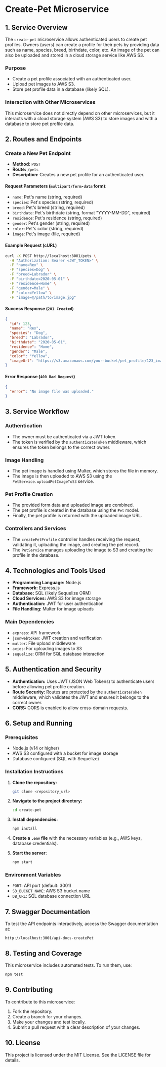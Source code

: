 # Create-Pet Microservice

## 1. Service Overview

The `create-pet` microservice allows authenticated users to create pet profiles. Owners (users) can create a profile for their pets by providing data such as name, species, breed, birthdate, color, etc. An image of the pet can also be uploaded and stored in a cloud storage service like AWS S3.

### Purpose

- Create a pet profile associated with an authenticated user.
- Upload pet images to AWS S3.
- Store pet profile data in a database (likely SQL).

### Interaction with Other Microservices

This microservice does not directly depend on other microservices, but it interacts with a cloud storage system (AWS S3) to store images and with a database to store pet profile data.

## 2. Routes and Endpoints

### Create a New Pet Endpoint

- **Method:** `POST`
- **Route:** `/pets`
- **Description:** Creates a new pet profile for an authenticated user.

#### Request Parameters (`multipart/form-data` form):

- `name`: Pet's name (string, required)
- `species`: Pet's species (string, required)
- `breed`: Pet's breed (string, required)
- `birthdate`: Pet's birthdate (string, format "YYYY-MM-DD", required)
- `residence`: Pet's residence (string, required)
- `gender`: Pet's gender (string, required)
- `color`: Pet's color (string, required)
- `image`: Pet's image (file, required)

#### Example Request (cURL)

```bash
curl -X POST http://localhost:3001/pets \
  -H "Authorization: Bearer <JWT_TOKEN>" \
  -F "name=Rex" \
  -F "species=Dog" \
  -F "breed=Labrador" \
  -F "birthdate=2020-05-01" \
  -F "residence=Home" \
  -F "gender=Male" \
  -F "color=Yellow" \
  -F "image=@/path/to/image.jpg"
```

#### Success Response (`201 Created`)

```json
{
  "id": 123,
  "name": "Rex",
  "species": "Dog",
  "breed": "Labrador",
  "birthdate": "2020-05-01",
  "residence": "Home",
  "gender": "Male",
  "color": "Yellow",
  "imageUrl": "https://s3.amazonaws.com/your-bucket/pet_profile/123_image.jpg"
}
```

#### Error Response (`400 Bad Request`)

```json
{
  "error": "No image file was uploaded."
}
```

## 3. Service Workflow

### Authentication

- The owner must be authenticated via a JWT token.
- The token is verified by the `authenticateToken` middleware, which ensures the token belongs to the correct owner.

### Image Handling

- The pet image is handled using Multer, which stores the file in memory.
- The image is then uploaded to AWS S3 using the `PetService.uploadPetImageToS3` service.

### Pet Profile Creation

- The provided form data and uploaded image are combined.
- The pet profile is created in the database using the `Pet` model.
- Finally, the pet profile is returned with the uploaded image URL.

### Controllers and Services

- The `createPetProfile` controller handles receiving the request, validating it, uploading the image, and creating the pet record.
- The `PetService` manages uploading the image to S3 and creating the profile in the database.

## 4. Technologies and Tools Used

- **Programming Language:** Node.js
- **Framework:** Express.js
- **Database:** SQL (likely Sequelize ORM)
- **Cloud Services:** AWS S3 for image storage
- **Authentication:** JWT for user authentication
- **File Handling:** Multer for image uploads

### Main Dependencies

- `express`: API framework
- `jsonwebtoken`: JWT creation and verification
- `multer`: File upload middleware
- `axios`: For uploading images to S3
- `sequelize`: ORM for SQL database interaction

## 5. Authentication and Security

- **Authentication:** Uses JWT (JSON Web Tokens) to authenticate users before allowing pet profile creation.
- **Route Security:** Routes are protected by the `authenticateToken` middleware, which validates the JWT and ensures it belongs to the correct owner.
- **CORS:** CORS is enabled to allow cross-domain requests.

## 6. Setup and Running

### Prerequisites

- Node.js (v14 or higher)
- AWS S3 configured with a bucket for image storage
- Database configured (SQL with Sequelize)

### Installation Instructions

1. **Clone the repository:**
   ```bash
   git clone <repository_url>
   ```
2. **Navigate to the project directory:**
   ```bash
   cd create-pet
   ```
3. **Install dependencies:**
   ```bash
   npm install
   ```
4. **Create a `.env` file** with the necessary variables (e.g., AWS keys, database credentials).

5. **Start the server:**
   ```bash
   npm start
   ```

### Environment Variables

- `PORT`: API port (default: 3001)
- `S3_BUCKET_NAME`: AWS S3 bucket name
- `DB_URL`: SQL database connection URL

## 7. Swagger Documentation

To test the API endpoints interactively, access the Swagger documentation at:

```
http://localhost:3001/api-docs-createPet
```

## 8. Testing and Coverage

This microservice includes automated tests. To run them, use:

```bash
npm test
```

## 9. Contributing

To contribute to this microservice:

1. Fork the repository.
2. Create a branch for your changes.
3. Make your changes and test locally.
4. Submit a pull request with a clear description of your changes.

## 10. License

This project is licensed under the MIT License. See the LICENSE file for details.
